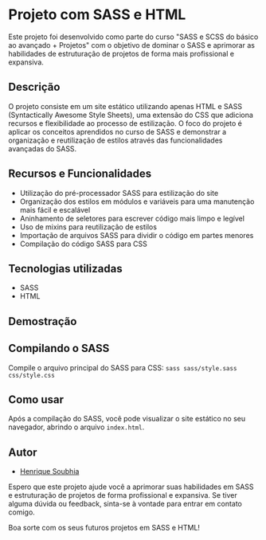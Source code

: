 # Projeto com SASS e HTML

Este projeto foi desenvolvido como parte do curso "SASS e SCSS do básico ao avançado + Projetos" com o objetivo de dominar o SASS e aprimorar as habilidades de estruturação de projetos de forma mais profissional e expansiva.

## Descrição

O projeto consiste em um site estático utilizando apenas HTML e SASS (Syntactically Awesome Style Sheets), uma extensão do CSS que adiciona recursos e flexibilidade ao processo de estilização. O foco do projeto é aplicar os conceitos aprendidos no curso de SASS e demonstrar a organização e reutilização de estilos através das funcionalidades avançadas do SASS.

## Recursos e Funcionalidades

- Utilização do pré-processador SASS para estilização do site
- Organização dos estilos em módulos e variáveis para uma manutenção mais fácil e escalável
- Aninhamento de seletores para escrever código mais limpo e legível
- Uso de mixins para reutilização de estilos
- Importação de arquivos SASS para dividir o código em partes menores
- Compilação do código SASS para CSS

## Tecnologias utilizadas

- SASS
- HTML

## Demostração



## Compilando o SASS

Compile o arquivo principal do SASS para CSS: `sass sass/style.sass css/style.css`

## Como usar

Após a compilação do SASS, você pode visualizar o site estático no seu navegador, abrindo o arquivo `index.html`.


## Autor

- [Henrique Soubhia](https://github.com/HenriqueSoubhia)


Espero que este projeto ajude você a aprimorar suas habilidades em SASS e estruturação de projetos de forma profissional e expansiva. Se tiver alguma dúvida ou feedback, sinta-se à vontade para entrar em contato comigo.

Boa sorte com os seus futuros projetos em SASS e HTML!
